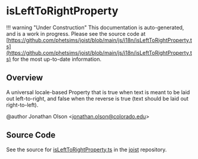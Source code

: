 # isLeftToRightProperty

!!! warning "Under Construction"
    This documentation is auto-generated, and is a work in progress. Please see the source code at
    [https://github.com/phetsims/joist/blob/main/js/i18n/isLeftToRightProperty.ts](https://github.com/phetsims/joist/blob/main/js/i18n/isLeftToRightProperty.ts) for the most up-to-date information.

## Overview

A universal locale-based Property that is true when text is meant to be laid out left-to-right, and false
when the reverse is true (text should be laid out right-to-left).

@author Jonathan Olson &lt;jonathan.olson@colorado.edu&gt;



## Source Code

See the source for [isLeftToRightProperty.ts](https://github.com/phetsims/joist/blob/main/js/i18n/isLeftToRightProperty.ts) in the [joist](https://github.com/phetsims/joist) repository.
